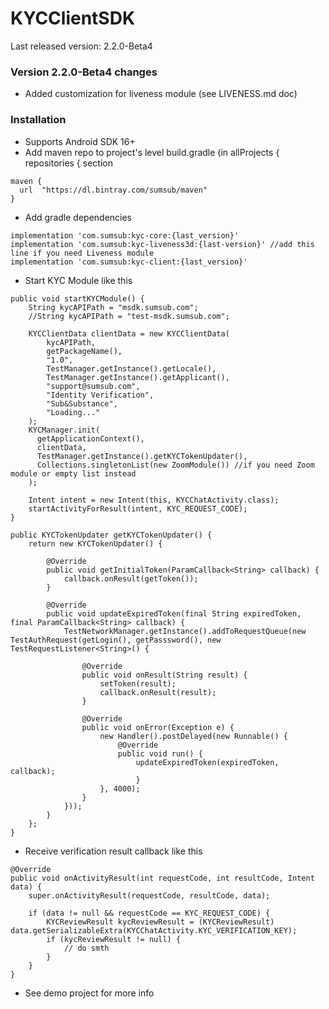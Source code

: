 # KYCClientSDK
Last released version: 2.2.0-Beta4

### Version 2.2.0-Beta4 changes
- Added customization for liveness module (see LIVENESS.md doc)



### Installation
* Supports Android SDK 16+
* Add maven repo to project's level build.gradle (in allProjects { repositories { section
```
maven {
  url  "https://dl.bintray.com/sumsub/maven"
}
```
* Add gradle dependencies
```
implementation 'com.sumsub:kyc-core:{last_version}'
implementation 'com.sumsub:kyc-liveness3d:{last-version}' //add this line if you need Liveness module
implementation 'com.sumsub:kyc-client:{last_version}'
```
* Start KYC Module like this
```
public void startKYCModule() {
    String kycAPIPath = "msdk.sumsub.com";
    //String kycAPIPath = "test-msdk.sumsub.com";
    
    KYCClientData clientData = new KYCClientData(
        kycAPIPath,
        getPackageName(),
        "1.0",
        TestManager.getInstance().getLocale(),
        TestManager.getInstance().getApplicant(),
        "support@sumsub.com",
        "Identity Verification",
        "Sub&Substance",
        "Loading..."
    );
    KYCManager.init(
      getApplicationContext(), 
      clientData, 
      TestManager.getInstance().getKYCTokenUpdater(),
      Collections.singletonList(new ZoomModule()) //if you need Zoom module or empty list instead
    );

    Intent intent = new Intent(this, KYCChatActivity.class);
    startActivityForResult(intent, KYC_REQUEST_CODE);
}

public KYCTokenUpdater getKYCTokenUpdater() {
    return new KYCTokenUpdater() {

        @Override
        public void getInitialToken(ParamCallback<String> callback) {
            callback.onResult(getToken());
        }

        @Override
        public void updateExpiredToken(final String expiredToken, final ParamCallback<String> callback) {
            TestNetworkManager.getInstance().addToRequestQueue(new TestAuthRequest(getLogin(), getPasssword(), new TestRequestListener<String>() {

                @Override
                public void onResult(String result) {
                    setToken(result);
                    callback.onResult(result);
                }

                @Override
                public void onError(Exception e) {
                    new Handler().postDelayed(new Runnable() {
                        @Override
                        public void run() {
                            updateExpiredToken(expiredToken, callback);
                            }
                    }, 4000);
                }
            }));
        }
    };
}

```
* Receive verification result callback like this

```
@Override
public void onActivityResult(int requestCode, int resultCode, Intent data) {
    super.onActivityResult(requestCode, resultCode, data);

    if (data != null && requestCode == KYC_REQUEST_CODE) {
        KYCReviewResult kycReviewResult = (KYCReviewResult) data.getSerializableExtra(KYCChatActivity.KYC_VERIFICATION_KEY);
        if (kycReviewResult != null) {
            // do smth
        }
    }
}

```
* See demo project for more info
